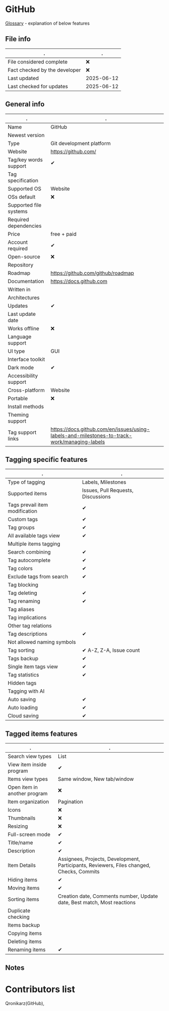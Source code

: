 # GitHub
[Glossary](glossary.md) - explanation of below features

## File info
. | . |
---|---
File considered complete | ❌
Fact checked by the developer | ❌
Last updated | 2025-06-12
Last checked for updates | 2025-06-12

## General info
. | . |
---|---
Name | GitHub
Newest version | 
Type | Git development platform
Website | https://github.com/
Tag/key words support | ✔
Tag specification | 
Supported OS | Website
OSs default | ❌
Supported file systems | 
Required dependencies | 
Price | free + paid
Account required | ✔
Open-source | ❌
Repository | 
Roadmap | https://github.com/github/roadmap
Documentation | https://docs.github.com
Written in | 
Architectures | 
Updates | ✔
Last update date | 
Works offline | ❌
Language support | 
UI type | GUI
Interface toolkit | 
Dark mode | ✔
Accessibility support | 
Cross-platform | Website
Portable | ❌
Install methods | 
Theming support | 
Tag support links | https://docs.github.com/en/issues/using-labels-and-milestones-to-track-work/managing-labels

## Tagging specific features
. | . |
---|---
Type of tagging | Labels, Milestones
Supported items | Issues, Pull Requests, Discussions
Tags prevail item modification | ✔
Custom tags | ✔
Tag groups | ✔
All available tags view | ✔
Multiple items tagging | 
Search combining | ✔
Tag autocomplete | ✔
Tag colors | ✔
Exclude tags from search | ✔
Tag blocking | 
Tag deleting | ✔
Tag renaming | ✔
Tag aliases | 
Tag implications | 
Other tag relations | 
Tag descriptions | ✔
Not allowed naming symbols | 
Tag sorting | ✔ A-Z, Z-A, Issue count
Tags backup | ✔
Single item tags view | ✔
Tag statistics | ✔
Hidden tags | 
Tagging with AI | 
Auto saving | ✔
Auto loading | ✔
Cloud saving | ✔

## Tagged items features
. | . |
---|---
Search view types | List
View item inside program | ✔
Items view types | Same window, New tab/window
Open item in another program | ❌
Item organization | Pagination
Icons | ❌
Thumbnails | ❌
Resizing | ❌
Full-screen mode | ✔
Title/name | ✔
Description | ✔
Item Details | Assignees, Projects, Development, Participants, Reviewers, Files changed, Checks, Commits
Hiding items | ✔
Moving items | ✔
Sorting items | Creation date, Comments number, Update date, Best match, Most reactions
Duplicate checking | 
Items backup | 
Copying items | 
Deleting items | 
Renaming items | ✔

## Notes


# Contributors list
Qronikarz(GitHub), 
